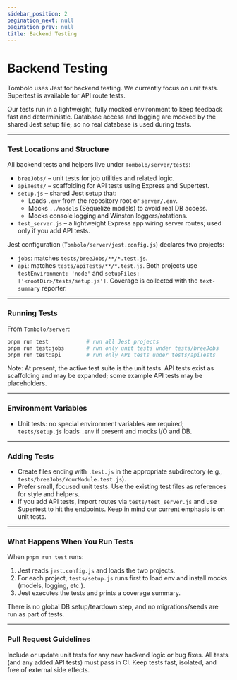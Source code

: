 ```yaml
---
sidebar_position: 2
pagination_next: null
pagination_prev: null
title: Backend Testing
---
```


# Backend Testing

Tombolo uses Jest for backend testing. We currently focus on unit tests. Supertest is available for API route tests.

Our tests run in a lightweight, fully mocked environment to keep feedback fast and deterministic. Database access and logging are mocked by the shared Jest setup file, so no real database is used during tests.

---

### Test Locations and Structure

All backend tests and helpers live under `Tombolo/server/tests`:

- `breeJobs/` – unit tests for job utilities and related logic.
- `apiTests/` – scaffolding for API tests using Express and Supertest.
- `setup.js` – shared Jest setup that:
  - Loads `.env` from the repository root or `server/.env`.
  - Mocks `../models` (Sequelize models) to avoid real DB access.
  - Mocks console logging and Winston loggers/rotations.
- `test_server.js` – a lightweight Express app wiring server routes; used only if you add API tests.

Jest configuration (`Tombolo/server/jest.config.js`) declares two projects:

- `jobs`: matches `tests/breeJobs/**/*.test.js`.
- `api`: matches `tests/apiTests/**/*.test.js`.
  Both projects use `testEnvironment: 'node'` and `setupFiles: ['<rootDir>/tests/setup.js']`. Coverage is collected with the `text-summary` reporter.

---

### Running Tests

From `Tombolo/server`:

```bash
pnpm run test            # run all Jest projects
pnpm run test:jobs       # run only unit tests under tests/breeJobs
pnpm run test:api        # run only API tests under tests/apiTests
```

Note: At present, the active test suite is the unit tests. API tests exist as scaffolding and may be expanded; some example API tests may be placeholders.

---

### Environment Variables

- Unit tests: no special environment variables are required; `tests/setup.js` loads `.env` if present and mocks I/O and DB.

---

### Adding Tests

- Create files ending with `.test.js` in the appropriate subdirectory (e.g., `tests/breeJobs/YourModule.test.js`).
- Prefer small, focused unit tests. Use the existing test files as references for style and helpers.
- If you add API tests, import routes via `tests/test_server.js` and use Supertest to hit the endpoints. Keep in mind our current emphasis is on unit tests.

---

### What Happens When You Run Tests

When `pnpm run test` runs:

1. Jest reads `jest.config.js` and loads the two projects.
2. For each project, `tests/setup.js` runs first to load env and install mocks (models, logging, etc.).
3. Jest executes the tests and prints a coverage summary.

There is no global DB setup/teardown step, and no migrations/seeds are run as part of tests.

---

### Pull Request Guidelines

Include or update unit tests for any new backend logic or bug fixes. All tests (and any added API tests) must pass in CI. Keep tests fast, isolated, and free of external side effects.
